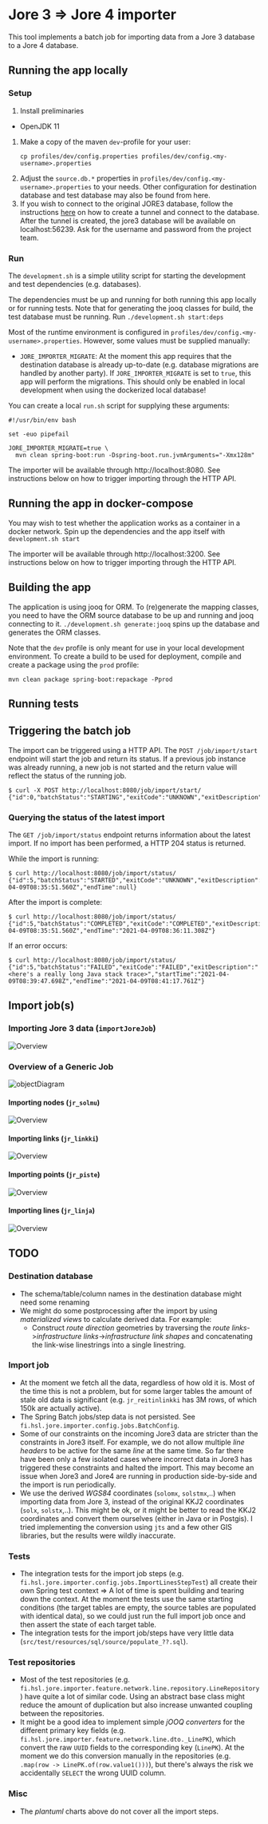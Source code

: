 # Jore 3 => Jore 4 importer

This tool implements a batch job for importing data from a Jore 3 database to a Jore 4 database.

## Running the app locally

### Setup

1. Install preliminaries
  - OpenJDK 11
1. Make a copy of the maven `dev`-profile for your user:
    ```
    cp profiles/dev/config.properties profiles/dev/config.<my-username>.properties
    ```
1. Adjust the `source.db.*` properties in `profiles/dev/config.<my-username>.properties` to your needs. Other configuration for destination database and test database may also be found from here.
1. If you wish to connect to the original JORE3 database, follow the instructions [here](https://github.com/HSLdevcom/jore4/blob/main/wiki/onboarding.md#creating-an-ssh-configuration-entry) on how to create a tunnel and connect to the database. After the tunnel is created, the jore3 database will be available on localhost:56239. Ask for the username and password from the project team. 

### Run 

The `development.sh` is a simple utility script for starting the development and test dependencies (e.g. databases).

The dependencies must be up and running for both running this app locally or for running tests. Note that for generating the jooq classes for build, the test database must be running. Run `./development.sh start:deps`

Most of the runtime environment is configured in `profiles/dev/config.<my-username>.properties`. However, some values must be supplied manually:

- `JORE_IMPORTER_MIGRATE`: At the moment this app requires that the destination database is already up-to-date (e.g. database migrations are handled by another party). If `JORE_IMPORTER_MIGRATE` is set to `true`, this app will perform the migrations. This should only be enabled in local development when using the dockerized local database!

You can create a local `run.sh` script for supplying these arguments:

```shell
#!/usr/bin/env bash

set -euo pipefail

JORE_IMPORTER_MIGRATE=true \
  mvn clean spring-boot:run -Dspring-boot.run.jvmArguments="-Xmx128m"
```

The importer will be available through http://localhost:8080. See instructions below on how to trigger importing through the HTTP API.

## Running the app in docker-compose

You may wish to test whether the application works as a container in a docker network. Spin up the dependencies and 
the app itself with `development.sh start`

The importer will be available through http://localhost:3200. See instructions below on how to trigger importing through the HTTP API.

## Building the app

The application is using jooq for ORM. To (re)generate the mapping classes, you need to have the ORM source database to
be up and running and jooq connecting to it. `./development.sh generate:jooq` spins up the database and generates the
ORM classes.

Note that the `dev` profile is only meant for use in your local development environment. To create a build to be used for deployment, compile and create a package using the `prod` profile:
```
mvn clean package spring-boot:repackage -Pprod
```



## Running tests

## Triggering the batch job

The import can be triggered using a HTTP API. The `POST /job/import/start` endpoint will start the job and return its status. If a previous job instance was already running, a new job is not started and the return value will reflect the status of the running job.

```shell
$ curl -X POST http://localhost:8080/job/import/start/
{"id":0,"batchStatus":"STARTING","exitCode":"UNKNOWN","exitDescription":null,"startTime":null,"endTime":null}
```

### Querying the status of the latest import

The `GET /job/import/status` endpoint returns information about the latest import. If no import has been performed, a HTTP 204 status is returned.

While the import is running:

```shell
$ curl http://localhost:8080/job/import/status/
{"id":5,"batchStatus":"STARTED","exitCode":"UNKNOWN","exitDescription":null,"startTime":"2021-04-09T08:35:51.560Z","endTime":null}
```

After the import is complete:

```shell
$ curl http://localhost:8080/job/import/status/
{"id":5,"batchStatus":"COMPLETED","exitCode":"COMPLETED","exitDescription":null,"startTime":"2021-04-09T08:35:51.560Z","endTime":"2021-04-09T08:36:11.308Z"}
```

If an error occurs:

```shell
$ curl http://localhost:8080/job/import/status/
{"id":5,"batchStatus":"FAILED","exitCode":"FAILED","exitDescription":"<here's a really long Java stack trace>","startTime":"2021-04-09T08:39:47.698Z","endTime":"2021-04-09T08:41:17.761Z"}
```

## Import job(s)

### Importing Jore 3 data (`importJoreJob`)

![Overview](images/import_jore_job.svg "Job overview")

### Overview of a Generic Job

![objectDiagram](images/job_diagram.svg "Object diagram of a generic job")

#### Importing nodes (`jr_solmu`)

![Overview](images/import_nodes_step.svg "Step overview")

#### Importing links (`jr_linkki`)

![Overview](images/import_links_step.svg "Step overview")

#### Importing points (`jr_piste`)

![Overview](images/import_points_step.svg "Step overview")

#### Importing lines (`jr_linja`)

![Overview](images/import_lines_step.svg "Step overview")

## TODO

### Destination database

- The schema/table/column names in the destination database might need some renaming
- We might do some postprocessing after the import by using _materialized views_ to calculate derived data. For example:
    - Construct _route direction_ geometries by traversing the _route links_->_infrastructure links_->_infrastructure link shapes_ and concatenating the link-wise linestrings into a single linestring.

### Import job

- At the moment we fetch all the data, regardless of how old it is. Most of the time this is not a problem, but for some larger tables the amount of stale old data is significant (e.g. `jr_reitinlinkki` has 3M rows, of which 150k are actually active).
- The Spring Batch jobs/step data is not persisted. See `fi.hsl.jore.importer.config.jobs.BatchConfig`.
- Some of our constraints on the incoming Jore3 data are stricter than the constraints in Jore3 itself. For example, we do not allow multiple _line headers_ to be active for the same _line_ at the same time. So far there have been only a few isolated cases where incorrect data in Jore3 has triggered these constraints and halted the import. This may become an issue when Jore3 and Jore4 are running in production side-by-side and the import is run periodically.
- We use the derived _WGS84_ coordinates (`solomx`, `solstmx`,..) when importing data from Jore 3, instead of the original KKJ2 coordinates (`solx`, `solstx`,..). This might be ok, or it might be better to read the KKJ2 coordinates and convert them ourselves (either in Java or in Postgis). I tried implementing the conversion using `jts` and a few other GIS libraries, but the results were wildly inaccurate.

### Tests

- The integration tests for the import job steps (e.g. `fi.hsl.jore.importer.config.jobs.ImportLinesStepTest`) all create their own Spring test context => A lot of time is spent building and tearing down the context. At the moment the tests use the same starting conditions (the target tables are empty, the source tables are populated with identical data), so we could just run the full import job once and then assert the state of each target table.
- The integration tests for the import job/steps have very little data (`src/test/resources/sql/source/populate_??.sql`).

### Test repositories

- Most of the test repositories (e.g. `fi.hsl.jore.importer.feature.network.line.repository.LineRepository`) have quite a lot of similar code. Using an abstract base class might reduce the amount of duplication but also increase unwanted coupling between the repositories.
- It might be a good idea to implement simple _jOOQ converters_ for the different primary key fields (e.g. `fi.hsl.jore.importer.feature.network.line.dto._LinePK`), which convert the raw `UUID` fields to the corresponding key (`LinePK`). At the moment we do this conversion manually in the repositories (e.g. `.map(row -> LinePK.of(row.value1()))`), but there's always the risk we accidentally `SELECT` the wrong UUID column.

### Misc

- The _plantuml_ charts above do not cover all the import steps.
